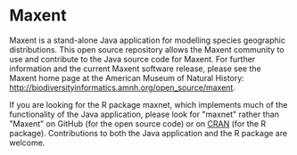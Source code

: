 # Maxent
Maxent is a stand-alone Java application for modelling species geographic distributions.  This open source repository allows the Maxent community to use and contribute to the Java source code for Maxent.  For further information and the current Maxent software release, please see the Maxent home page at the American Museum of Natural History:  http://biodiversityinformatics.amnh.org/open_source/maxent.

If you are looking for the R package maxnet, which implements much of the functionality of the Java application, please look for "maxnet" rather than "Maxent" on GitHub (for the open source code) or on [CRAN](https://CRAN.R-project.org/package=maxnet) (for the R package).  Contributions to both the Java application and the R package are welcome.
